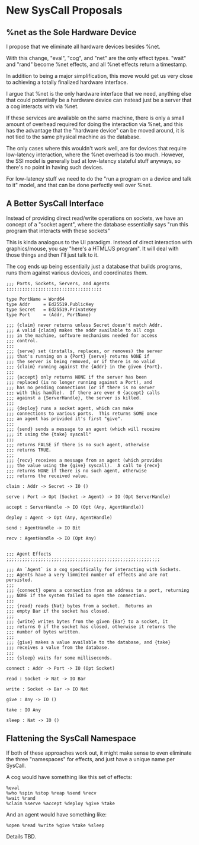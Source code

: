 # New SysCall Proposals

## %net as the Sole Hardware Device

I propose that we eliminate all hardware devices besides %net.

With this change, "eval", "cog", and "net" are the only effect types.
"wait" and "rand" become %net effects, and all %net effects return
a timestamp.

In addition to being a major simplification, this move would get us very
close to achieving a totally finalized hardware interface.

I argue that %net is the only hardware interface that we need, anything
else that could potentially be a hardware device can instead just be a
server that a cog interacts with via %net.

If these services are available on the same machine, there is only a
small amount of overhead required for doing the interaction via %net,
and this has the advantage that the "hardware device" can be moved around,
it is not tied to the same physical machine as the database.

The only cases where this wouldn't work well, are for devices that require
low-latency interaction, where the %net overhead is too much.  However,
the SSI model is generally bad at low-latency stateful stuff anyways,
so there's no point in having such devices.

For low-latency stuff we need to do the "run a program on a device and
talk to it" model, and that can be done perfectly well over %net.

## A Better SysCall Interface

Instead of providing direct read/write operations on sockets, we have
an concept of a "socket agent", where the database essentially says
"run this program that interacts with these sockets"

This is kinda analogous to the UI paradigm.  Instead of direct interaction
with graphics/mouse, you say "here's a HTML/JS program".  It will deal
with those things and then I'll just talk to it.

The cog ends up being essentially just a database that builds programs,
runs them against various devices, and coordinates them.



    ;;; Ports, Sockets, Servers, and Agents ;;;;;;;;;;;;;;;;;;;;;;;;;;;;;;;;;;;;

    type PortName = Word64
    type Addr     = Ed25519.PublicKey
    type Secret   = Ed25519.PrivateKey
    type Port     = (Addr, PortName)

    ;;; {claim} never returns unless Secret doesn't match Addr.
    ;;; A valid {claim} makes the addr available to all cogs
    ;;; in the machine, software mechanisms needed for access
    ;;; control.
    ;;;
    ;;; {serve} set (installs, replaces, or removes) the server
    ;;; that's running on a {Port} {serve} returns NONE if
    ;;; the server is being removed, or if there is no valid
    ;;; {claim} running against the {Addr} in the given {Port}.
    ;;;
    ;;; {accept} only returns NONE if the server has been
    ;;; replaced (is no longer running against a Port), and
    ;;; has no pending connections (or if there is no server
    ;;; with this handle).  If there are ever 0 {accept} calls
    ;;; against a {ServerHandle}, the server is killed.
    ;;;
    ;;; {deploy} runs a socket agent, which can make
    ;;; connections to various ports.  This returns SOME once
    ;;; an agent has privided it's first "give".
    ;;;
    ;;; {send} sends a message to an agent (which will receive
    ;;; it using the {take} syscall"
    ;;;
    ;;; returns FALSE if there is no such agent, otherwise
    ;;; returns TRUE.
    ;;;
    ;;; {recv} receives a message from an agent (which provides
    ;;; the value using the {give} syscall).  A call to {recv}
    ;;; returns NONE if there is no such agent, otherwise
    ;;; returns the received value.

    claim : Addr -> Secret -> IO ()

    serve : Port -> Opt (Socket -> Agent) -> IO (Opt ServerHandle)

    accept : ServerHandle -> IO (Opt (Any, AgentHandle))

    deploy : Agent -> Opt (Any, AgentHandle)

    send : AgentHandle -> IO Bit

    recv : AgentHandle -> IO (Opt Any)


    ;;; Agent Effects ;;;;;;;;;;;;;;;;;;;;;;;;;;;;;;;;;;;;;;;;;;;;;;;;;;;;;;;;;;

    ;;; An `Agent` is a cog specifically for interacting with Sockets.
    ;;; Agents have a very limmited number of effects and are not persisted.
    ;;;
    ;;; {connect} opens a connection from an address to a port, returning
    ;;; NONE if the system failed to open the connection.
    ;;;
    ;;; {read} reads {Nat} bytes from a socket.  Returns an
    ;;; empty Bar if the socket has closed.
    ;;;
    ;;; {write} writes bytes from the given {Bar} to a socket, it
    ;;; returns 0 if the socket has closed, otherwise it returns the
    ;;; number of bytes written.
    ;;;
    ;;; {give} makes a value available to the database, and {take}
    ;;; receives a value from the database.
    ;;;
    ;;; {sleep} waits for some milliseconds.

    connect : Addr -> Port -> IO (Opt Socket)

    read : Socket -> Nat -> IO Bar

    write : Socket -> Bar -> IO Nat

    give : Any -> IO ()

    take : IO Any

    sleep : Nat -> IO ()


## Flattening the SysCall Namespace

If both of these approaches work out, it might make sense to even
eliminate the three "namespaces" for effects, and just have a unique
name per SysCall.

A cog would have something like this set of effects:

    %eval
    %who %spin %stop %reap %send %recv
    %wait %rand
    %claim %serve %accept %deploy %give %take

And an agent would have something like:

    %open %read %write %give %take %sleep

Details TBD.
